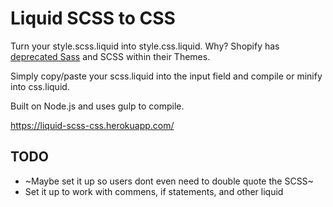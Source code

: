 # Liquid SCSS to CSS
Turn your style.scss.liquid into style.css.liquid. Why? Shopify has <a href="https://www.shopify.com.au/partners/blog/deprecating-sass" target="_blank">deprecated Sass</a> and SCSS within their Themes.

Simply copy/paste your scss.liquid into the input field and compile or minify into css.liquid. 

Built on Node.js and uses gulp to compile.

https://liquid-scss-css.herokuapp.com/
      
## TODO
- ~Maybe set it up so users dont even need to double quote the SCSS~
- Set it up to work with commens, if statements, and other liquid